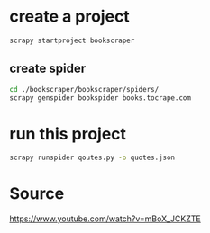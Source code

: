 # create a project

```bash
scrapy startproject bookscraper
```

## create spider

```bash
cd ./bookscraper/bookscraper/spiders/
scrapy genspider bookspider books.tocrape.com
```

# run this project

```bash
scrapy runspider qoutes.py -o quotes.json
```

# Source

https://www.youtube.com/watch?v=mBoX_JCKZTE
